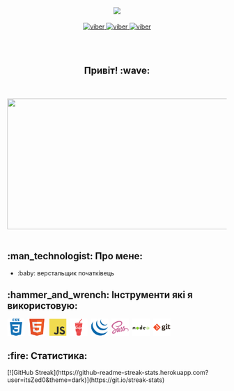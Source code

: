 <div id="header" align="center">
    <img src="https://media.giphy.com/media/M9gbBd9nbDrOTu1Mqx/giphy.gif" width="100"/>
    <br>
    <br>
    <div id="badges">
        <a href="viber://chat?number=%2B380986697772" target="_blank">
            <img src="https://img.shields.io/badge/Viber-slateblue?style=for-the-badge&logo=Viber&logoColor=white" alt="viber"/>
        </a>
        <a href="https://t.me/sovavit" target="_blank">
            <img src="https://img.shields.io/badge/Telegram-blue?style=for-the-badge&logo=telegram&logoColor=white" alt="viber"/>
        </a>
         <a href="mailto:sova2011@gmail.com" target="_blank">
            <img src="https://img.shields.io/badge/Google-red?style=for-the-badge&logo=google&logoColor=white" alt="viber"/>
        </a>
    </div>
    <br>
    <img src="https://komarev.com/ghpvc/?username=bigWebOwl&style=flat-square&color=blue" alt=""/>
</div>
<br>
<h2 align="center">Привіт! :wave:</h2>
<br>
<br>
<div align="center">
  <img src="https://media.giphy.com/media/ZVik7pBtu9dNS/giphy.gif" width="600" height="300"/>
</div>
<br>
<div id="about">
    <h2>:man_technologist: Про мене:</h2>
    <ul>
        <li>
            <p>:baby: верстальщик початківець</p>
        </li>
    </ul>    
</div>

<div id="lang">
    <h2>:hammer_and_wrench: Інструменти які я використовую:</h2>
    <div>
        <img src="https://github.com/devicons/devicon/blob/master/icons/css3/css3-plain-wordmark.svg"  title="CSS3" alt="CSS" width="40" height="40"/>&nbsp;
        <img src="https://github.com/devicons/devicon/blob/master/icons/html5/html5-original.svg" title="HTML5" alt="HTML" width="40" height="40"/>&nbsp;
        <img src="https://github.com/devicons/devicon/blob/master/icons/javascript/javascript-original.svg" title="JavaScript" alt="JavaScript" width="40" height="40"/>&nbsp;
        <img src="https://github.com/devicons/devicon/blob/master/icons/gulp/gulp-plain.svg" title="Gulp" alt="Gulp" width="40" height="40"/>&nbsp;
        <img src="https://github.com/devicons/devicon/blob/master/icons/jquery/jquery-original.svg" title="jquery" alt="Jquery" width="40" height="40"/>&nbsp;
        <img src="https://github.com/devicons/devicon/blob/master/icons/sass/sass-original.svg" title="SASS" alt="SASS" width="40" height="40"/>&nbsp;
        <img src="https://github.com/devicons/devicon/blob/master/icons/nodejs/nodejs-original-wordmark.svg" title="NodeJS" alt="NodeJS" width="40" height="40"/>&nbsp;
        <img src="https://github.com/devicons/devicon/blob/master/icons/git/git-original-wordmark.svg" title="Git" **alt="Git" width="40" height="40"/>
    </div>
</div>

<div id="stats">
    <h2>:fire: Статистика:</h2>
    [![GitHub Streak](https://github-readme-streak-stats.herokuapp.com?user=itsZed0&theme=dark)](https://git.io/streak-stats)
</div>
